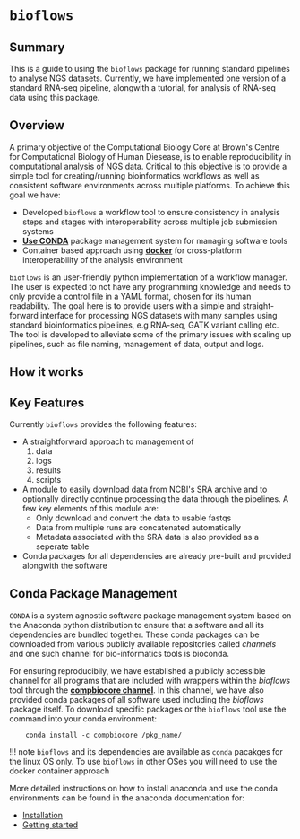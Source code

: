 # `bioflows`

## Summary
This is a guide to using the `bioflows` package for running standard
pipelines to analyse NGS datasets. Currently, we have implemented one version of a 
standard RNA-seq pipeline, alongwith a tutorial, for analysis of
RNA-seq data using this package.

## Overview
A primary objective of the Computational Biology Core at Brown's Centre for Computational Biology of Human Diesease, is to enable reproducibility in computational analysis of NGS data. Critical to this objective is to provide a simple tool for creating/running bioinformatics workflows as well as consistent software environments across multiple platforms. To achieve this goal we have:
- Developed `bioflows` a workflow tool to ensure consistency in analysis steps and stages with interoperability across multiple job submission systems
- [**Use CONDA**](https://conda.io/docs/) package management system for managing software tools
- Container based approach using [**docker**](https://www.docker.com) for cross-platform interoperability of the analysis environment

`bioflows` is an user-friendly python implementation of a workflow manager. The user is expected to not have any programming knowledge and needs to only provide a control file in a YAML format, chosen for its human readability. The goal here is to provide users with a simple and straight-forward interface for processing NGS datasets with many samples using standard bioinformatics pipelines, e.g  RNA-seq, GATK variant calling etc. The tool is developed to alleviate some of the primary issues with scaling up pipelines, such as file naming, management of data, output and logs. 

## How it works

## Key Features
Currently `bioflows` provides the following features:
- A straightforward approach to management of
    1) data
    2) logs
    3) results
    4) scripts
- A module to easily download data from NCBI's SRA archive and to optionally directly continue processing the data through the pipelines. A few key elements of this module are:
    - Only download and convert the data to usable fastqs
    - Data from multiple runs are concatenated automatically
    - Metadata associated with the SRA data is also provided as a seperate table
- Conda packages for all dependencies are already pre-built and provided alongwith the software

## Conda Package Management
`CONDA` is a system agnostic software package management system based on
the Anaconda python distribution to ensure that a software and all its
dependencies are bundled together. These conda packages can be
downloaded from various publicly available repositories called
*channels* and one such channel for bio-informatics tools is bioconda.

For ensuring reproducibily, we have established a publicly accessible
channel for all programs that are included with wrappers within the
*bioflows* tool through the [**compbiocore channel**](https://anaconda.org/compbiocore/). In this channel, we have also provided conda packages of all software used including
the *bioflows* package itself. To download specific packages or the `bioflows` tool use the command into your conda environment:

```
    conda install -c compbiocore /pkg_name/
```
!!! note
    `bioflows` and its dependencies are available as `conda` pacakges for the linux OS only. 
    To use `bioflows` in other OSes you will need to use the docker container approach
    
More detailed instructions on how to install anaconda and use the conda
environments can be found in the anaconda documentation for:

-   [Installation](https://docs.anaconda.com/anaconda/install.html)
-   [Getting started](https://docs.anaconda.com/anaconda/user-guide/getting-started.html)

